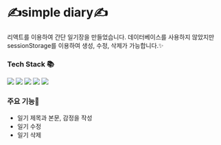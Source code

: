 # ✍️simple diary✍️
리액트를 이용하여 간단 일기장을 만들었습니다. 
데이터베이스를 사용하지 않았지만 sessionStorage를 이용하여 생성, 수정, 삭제가 가능합니다.✨


### Tech Stack 📚
<img src="https://img.shields.io/badge/React-61DAFB?style=flat&logo=React&logoColor=white"/> <img src="https://img.shields.io/badge/Css-1572B6?style=flat&logo=Css3&logoColor=white"/> <img src="https://img.shields.io/badge/HTML5-E34F26?style=flat&logo=HTML5&logoColor=white"/> <img src="https://img.shields.io/badge/GitHub-181717?style=flat&logo=GitHub&logoColor=white"/> <img src="https://img.shields.io/badge/Visual Studio Code-007ACC?style=flat&logo=Visual Studio Code&logoColor=white"/>

### 주요 기능💚
- 일기 제목과 본문, 감정을 작성
- 일기 수정
- 일기 삭제

